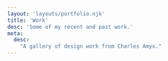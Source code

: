 ```yaml
---
layout: 'layouts/portfolio.njk'
title: 'Work'
desc: 'Some of my recent and past work.'
meta:
  desc:
    "A gallery of design work from Charles Amyx."
---
```

